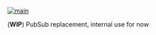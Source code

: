 [![main](https://github.com/alphauslabs/pubsub/actions/workflows/main.yml/badge.svg)](https://github.com/alphauslabs/pubsub/actions/workflows/main.yml)


(**WIP**) PubSub replacement, internal use for now

